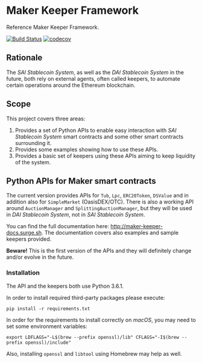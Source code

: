 # Maker Keeper Framework

Reference Maker Keeper Framework.

[![Build Status](https://travis-ci.org/reverendus/keeper.svg?branch=master)](https://travis-ci.org/reverendus/keeper)
[![codecov](https://codecov.io/gh/reverendus/keeper/branch/master/graph/badge.svg)](https://codecov.io/gh/reverendus/keeper)

## Rationale

The _SAI Stablecoin System_, as well as the _DAI Stablecoin System_ in the future,
both rely on external agents, often called keepers, to automate certain operations
around the Ethereum blockchain.

## Scope

This project covers three areas:
1. Provides a set of Python APIs to enable easy interaction with _SAI Stablecoin System_
   smart contracts and some other smart contracts surrounding it.
2. Provides some examples showing how to use these APIs.
3. Provides a basic set of keepers using these APIs aiming to keep liquidity of the system.

## Python APIs for Maker smart contracts

The current version provides APIs for `Tub`, `Lpc`, `ERC20Token`, `DSValue` and in addition
also for `SimpleMarket` (OasisDEX/OTC). There is also a working API around `AuctionManager`
and `SplittingAuctionManager`, but they will be used in _DAI Stablecoin System_, not in
_SAI Stablecoin System_.

You can find the full documentation here: http://maker-keeper-docs.surge.sh.
The documentation covers also examples and sample keepers provided.

**Beware!** This is the first version of the APIs and they will definitely change and/or evolve
in the future.

### Installation

The API and the keepers both use Python 3.6.1.

In order to install required third-party packages please execute:
```
pip install -r requirements.txt
```

In order for the requirements to install correctly on _macOS_, you may need to set
some environment variables:
```
export LDFLAGS="-L$(brew --prefix openssl)/lib" CFLAGS="-I$(brew --prefix openssl)/include" 
```

Also, installing `openssl` and `libtool` using Homebrew may help as well.
